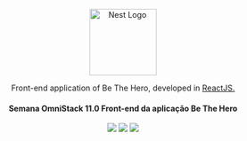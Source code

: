 <p align="center">
  <a href="https://rocketseat.com.br/" target="_blank"><img src="https://betheheroproject.netlify.com/static/media/logo.7eea718b.svg" width="120" alt="Nest Logo" /></a>
</p>

<p align="center">Front-end application of Be The Hero, developed in <a href="https://reactnative.dev/" target="_blank">ReactJS.</a></p>
<h4 align="center">
  Semana OmniStack 11.0 Front-end da aplicação Be The Hero
</h4>
<div align="center">

![](https://img.shields.io/badge/license-MIT-green)
![](https://img.shields.io/github/issues/AdrianoBiolchi/be-the-hero-front-end)
![](https://img.shields.io/github/stars/AdrianoBiolchi/be-the-hero-front-end)

</div> 
<br>
